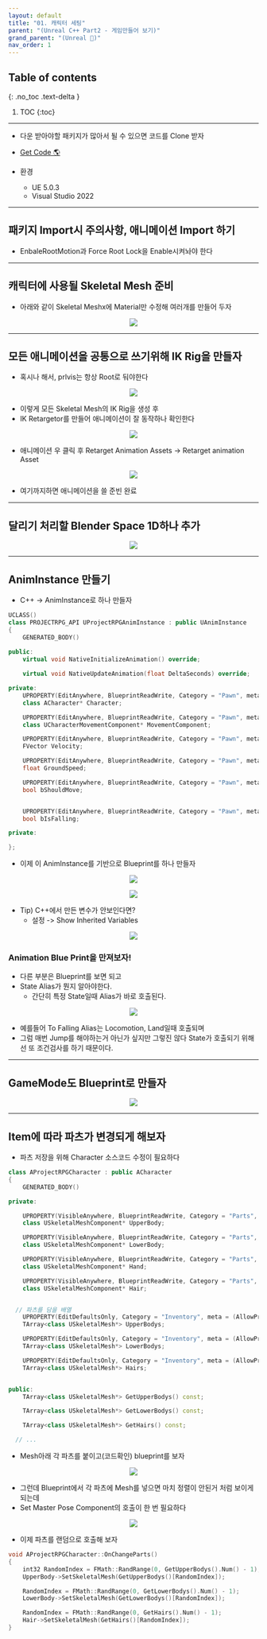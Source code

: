 ```yaml
---
layout: default
title: "01. 캐릭터 세팅"
parent: "(Unreal C++ Part2 - 게임만들어 보기)"
grand_parent: "(Unreal 🚀)"
nav_order: 1
---
```


## Table of contents
{: .no_toc .text-delta }

1. TOC
{:toc}

---

* 다운 받아야할 패키지가 많아서 될 수 있으면 코드를 Clone 받자

* [Get Code 🌎](https://github.com/Arthur880708/Unreal_RPG_Tutorial_1)

* 환경
    * UE 5.0.3
    * Visual Studio 2022

---

## 패키지 Import시 주의사항, 애니메이션 Import 하기

* EnbaleRootMotion과 Force Root Lock을 Enable시켜놔야 한다

---

## 캐릭터에 사용될 Skeletal Mesh 준비

* 아래와 같이 Skeletal Meshx에 Material만 수정해 여러개를 만들어 두자

<p align="center">
  <img src="https://taehyungs-programming-blog.github.io/blog/assets/images/unreal/unreal_cpp_1/1-cpp-1-1.png"/>
</p>

---

## 모든 애니메이션을 공통으로 쓰기위해 IK Rig을 만들자

* 혹시나 해서, prlvis는 항상 Root로 둬야한다

<p align="center">
  <img src="https://taehyungs-programming-blog.github.io/blog/assets/images/unreal/unreal_cpp_1/1-cpp-1-2.png"/>
</p>

* 이렇게 모든 Skeletal Mesh의 IK Rig을 생성 후
* IK Retargetor를 만들어 애니메이션이 잘 동작하나 확인한다

<p align="center">
  <img src="https://taehyungs-programming-blog.github.io/blog/assets/images/unreal/unreal_cpp_1/1-cpp-1-3.png"/>
</p>

* 애니메이션 우 클릭 후 Retarget Animation Assets -> Retarget animation Asset

<p align="center">
  <img src="https://taehyungs-programming-blog.github.io/blog/assets/images/unreal/unreal_cpp_1/1-cpp-1-4.png"/>
</p>

* 여기까지하면 애니메이션을 쓸 준빈 완료

---

## 달리기 처리할 Blender Space 1D하나 추가

<p align="center">
  <img src="https://taehyungs-programming-blog.github.io/blog/assets/images/unreal/unreal_cpp_1/1-cpp-1-5.png"/>
</p>

---

## AnimInstance 만들기

* C++ -> AnimInstance로 하나 만들자

```cpp
UCLASS()
class PROJECTRPG_API UProjectRPGAnimInstance : public UAnimInstance
{
	GENERATED_BODY()
	
public:
	virtual void NativeInitializeAnimation() override;

	virtual void NativeUpdateAnimation(float DeltaSeconds) override;

private:
	UPROPERTY(EditAnywhere, BlueprintReadWrite, Category = "Pawn", meta = (AllowPrivateAccess = true))
	class ACharacter* Character;

	UPROPERTY(EditAnywhere, BlueprintReadWrite, Category = "Pawn", meta = (AllowPrivateAccess = true))
	class UCharacterMovementComponent* MovementComponent;

	UPROPERTY(EditAnywhere, BlueprintReadWrite, Category = "Pawn", meta = (AllowPrivateAccess = true))
	FVector Velocity;

	UPROPERTY(EditAnywhere, BlueprintReadWrite, Category = "Pawn", meta = (AllowPrivateAccess = true))
	float GroundSpeed;

	UPROPERTY(EditAnywhere, BlueprintReadWrite, Category = "Pawn", meta = (AllowPrivateAccess = true))
	bool bShouldMove;


	UPROPERTY(EditAnywhere, BlueprintReadWrite, Category = "Pawn", meta = (AllowPrivateAccess = true))
	bool bIsFalling;

private:

};
```

* 이제 이 AnimInstance를 기반으로 Blueprint를 하나 만들자

<p align="center">
  <img src="https://taehyungs-programming-blog.github.io/blog/assets/images/unreal/unreal_cpp_1/1-cpp-1-6.png"/>
</p>

<p align="center">
  <img src="https://taehyungs-programming-blog.github.io/blog/assets/images/unreal/unreal_cpp_1/1-cpp-1-7.png"/>
</p>

* Tip) C++에서 만든 변수가 안보인다면?
  * 설정 -> Show Inherited Variables

<p align="center">
  <img src="https://taehyungs-programming-blog.github.io/blog/assets/images/unreal/unreal_cpp_1/1-cpp-1-8.png"/>
</p>

### Animation Blue Print을 만져보자!

* 다른 부분은 Blueprint를 보면 되고
* State Alias가 뭔지 알아야한다.
  * 간단히 특정 State일때 Alias가 바로 호출된다.

<p align="center">
  <img src="https://taehyungs-programming-blog.github.io/blog/assets/images/unreal/unreal_cpp_1/1-cpp-1-9.png"/>
</p>

* 예를들어 To Falling Alias는 Locomotion, Land일때 호출되며
* 그럼 매번 Jump를 해야하는거 아닌가 싶지만 그렇진 않다 State가 호출되기 위해선 또 조건검사를 하기 때문이다.

---

## GameMode도 Blueprint로 만들자

<p align="center">
  <img src="https://taehyungs-programming-blog.github.io/blog/assets/images/unreal/unreal_cpp_1/1-cpp-1-10.png"/>
</p>

---

## Item에 따라 파츠가 변경되게 해보자

* 파츠 저장을 위해 Character 소스코드 수정이 필요하다

```cpp
class AProjectRPGCharacter : public ACharacter
{
	GENERATED_BODY()

private:

	UPROPERTY(VisibleAnywhere, BlueprintReadWrite, Category = "Parts", meta = (AllowPrivateAccess = true))
	class USkeletalMeshComponent* UpperBody;

	UPROPERTY(VisibleAnywhere, BlueprintReadWrite, Category = "Parts", meta = (AllowPrivateAccess = true))
	class USkeletalMeshComponent* LowerBody;

	UPROPERTY(VisibleAnywhere, BlueprintReadWrite, Category = "Parts", meta = (AllowPrivateAccess = true))
	class USkeletalMeshComponent* Hand;

	UPROPERTY(VisibleAnywhere, BlueprintReadWrite, Category = "Parts", meta = (AllowPrivateAccess = true))
	class USkeletalMeshComponent* Hair;


  // 파츠를 담을 배열
	UPROPERTY(EditDefaultsOnly, Category = "Inventory", meta = (AllowPrivateAccess = "true"))
	TArray<class USkeletalMesh*> UpperBodys;

	UPROPERTY(EditDefaultsOnly, Category = "Inventory", meta = (AllowPrivateAccess = true))
	TArray<class USkeletalMesh*> LowerBodys;

	UPROPERTY(EditDefaultsOnly, Category = "Inventory", meta = (AllowPrivateAccess = "true"))
	TArray<class USkeletalMesh*> Hairs;


public:
	TArray<class USkeletalMesh*> GetUpperBodys() const;

	TArray<class USkeletalMesh*> GetLowerBodys() const;

	TArray<class USkeletalMesh*> GetHairs() const;

  // ...
```

* Mesh아래 각 파츠를 붙이고(코드확인) blueprint를 보자

<p align="center">
  <img src="https://taehyungs-programming-blog.github.io/blog/assets/images/unreal/unreal_cpp_1/1-cpp-1-11.png"/>
</p>

* 그런데 Blueprint에서 각 파츠에 Mesh를 넣으면 마치 정렬이 안된거 처럼 보이게 되는데
* Set Master Pose Component의 호출이 한 번 필요하다

<p align="center">
  <img src="https://taehyungs-programming-blog.github.io/blog/assets/images/unreal/unreal_cpp_1/1-cpp-1-12.png"/>
</p>

* 이제 파츠를 랜덤으로 호출해 보자

```cpp
void AProjectRPGCharacter::OnChangeParts()
{
	int32 RandomIndex = FMath::RandRange(0, GetUpperBodys().Num() - 1);
	UpperBody->SetSkeletalMesh(GetUpperBodys()[RandomIndex]);

	RandomIndex = FMath::RandRange(0, GetLowerBodys().Num() - 1);
	LowerBody->SetSkeletalMesh(GetLowerBodys()[RandomIndex]);

	RandomIndex = FMath::RandRange(0, GetHairs().Num() - 1);
	Hair->SetSkeletalMesh(GetHairs()[RandomIndex]);
}
```